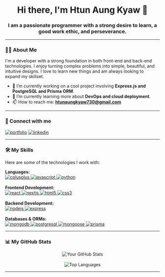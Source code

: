 <h1 align="center">Hi there, I'm Htun Aung Kyaw 👋</h1>
<h3 align="center">I am a passionate programmer with a strong desire to learn, a good work ethic, and perseverance.</h3>

---

### 👨‍💻 About Me

<p align="left">
  I'm a developer with a strong foundation in both front-end and back-end technologies. I enjoy turning complex problems into simple, beautiful, and intuitive designs. I love to learn new things and am always looking to expand my skillset.

  - 🔭 I’m currently working on a cool project involving **Express.js and PostgreSQL and Prisma ORM**.
  - 🌱 I’m currently learning more about **DevOps and cloud deployment**.
  - 📫 How to reach me: **htunaungkyaw730@gmail.com**
</p>

---

### 🔗 Connect with me

<p align="left">
  <a href="https://htunaungkyaw-portfolio.vercel.app/" target="_blank"><img align="center" src="https://img.shields.io/badge/Portfolio-255E63?style=for-the-badge&logo=hyper&logoColor=white" alt="portfolio"/></a>
  <a href="https://www.linkedin.com/in/htun-aung-kyaw-385285352/" target="_blank"><img align="center" src="https://img.shields.io/badge/LinkedIn-0077B5?style=for-the-badge&logo=linkedin&logoColor=white" alt="linkedin"/></a>
</p>

---

### 🛠️ My Skills

Here are some of the technologies I work with:

<p align="left">
  <strong>Languages:</strong><br>
  <a href="https://www.cplusplus.com/" target="_blank" rel="noreferrer"> <img src="https://img.shields.io/badge/C%2B%2B-00599C?style=flat&logo=c%2B%2B&logoColor=white" alt="cplusplus"/> </a>
  <a href="https://developer.mozilla.org/en-US/docs/Web/JavaScript" target="_blank" rel="noreferrer"> <img src="https://img.shields.io/badge/JavaScript-F7DF1E?style=flat&logo=javascript&logoColor=black" alt="javascript"/> </a>
  <a href="https://www.python.org" target="_blank" rel="noreferrer"> <img src="https://img.shields.io/badge/Python-3776AB?style=flat&logo=python&logoColor=white" alt="python"/> </a>
  <br><br>
  <strong>Frontend Development:</strong><br>
  <a href="https://reactjs.org/" target="_blank" rel="noreferrer"> <img src="https://img.shields.io/badge/React-20232A?style=flat&logo=react&logoColor=61DAFB" alt="react"/> </a>
  <a href="https://nextjs.org/" target="_blank" rel="noreferrer"> <img src="https://img.shields.io/badge/Next.js-000000?style=flat&logo=next.js&logoColor=white" alt="nextjs"/> </a>
  <a href="https://www.w3.org/html/" target="_blank" rel="noreferrer"> <img src="https://img.shields.io/badge/HTML5-E34F26?style=flat&logo=html5&logoColor=white" alt="html5"/> </a>
  <a href="https://www.w3schools.com/css/" target="_blank" rel="noreferrer"> <img src="https://img.shields.io/badge/CSS3-1572B6?style=flat&logo=css3&logoColor=white" alt="css3"/> </a>
  <br><br>
  <strong>Backend Development:</strong><br>
  <a href="https://nodejs.org" target="_blank" rel="noreferrer"> <img src="https://img.shields.io/badge/Node.js-339933?style=flat&logo=nodedotjs&logoColor=white" alt="nodejs"/> </a>
  <a href="https://expressjs.com" target="_blank" rel="noreferrer"> <img src="https://img.shields.io/badge/Express.js-000000?style=flat&logo=express&logoColor=white" alt="express"/> </a>
  <br><br>
  <strong>Databases & ORMs:</strong><br>
  <a href="https://www.mongodb.com/" target="_blank" rel="noreferrer"> <img src="https://img.shields.io/badge/MongoDB-4EA94B?style=flat&logo=mongodb&logoColor=white" alt="mongodb"/> </a>
  <a href="https://www.postgresql.org" target="_blank" rel="noreferrer"> <img src="https://img.shields.io/badge/PostgreSQL-316192?style=flat&logo=postgresql&logoColor=white" alt="postgresql"/> </a>
  <a href="https://mongoosejs.com/" target="_blank" rel="noreferrer"> <img src="https://img.shields.io/badge/Mongoose-880000?style=flat&logo=mongoose&logoColor=white" alt="mongoose"/> </a>
  <a href="https://www.prisma.io/" target="_blank" rel="noreferrer"> <img src="https://img.shields.io/badge/Prisma-2D3748?style=flat&logo=prisma&logoColor=white" alt="prisma"/> </a>
</p>

---

### 📊 My GitHub Stats

<p align="center">
  <img align="center" src="https://github-readme-stats.vercel.app/api?username=HtunAungKyaw73&show_icons=true&locale=en&theme=tokyonight" alt="Your GitHub Stats" />
  <br><br>
  <img align="center" src="https://github-readme-stats.vercel.app/api/top-langs?username=HtunAungKyaw73&layout=compact&locale=en&theme=tokyonight" alt="Top Languages" />
</p>

---

